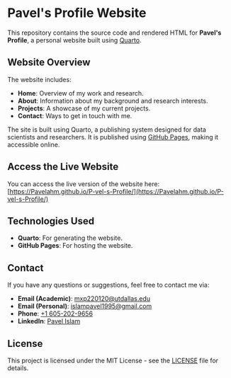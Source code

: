 # Pavel's Profile Website

This repository contains the source code and rendered HTML for **Pavel's Profile**, a personal website built using [Quarto](https://quarto.org/).

## Website Overview

The website includes:
- **Home**: Overview of my work and research.
- **About**: Information about my background and research interests.
- **Projects**: A showcase of my current projects.
- **Contact**: Ways to get in touch with me.

The site is built using Quarto, a publishing system designed for data scientists and researchers. It is published using [GitHub Pages](https://pages.github.com/), making it accessible online.

## Access the Live Website

You can access the live version of the website here:
[https://Pavelahm.github.io/P-vel-s-Profile/](https://Pavelahm.github.io/P-vel-s-Profile/)

## Technologies Used
- **Quarto**: For generating the website.
- **GitHub Pages**: For hosting the website.

## Contact

If you have any questions or suggestions, feel free to contact me via:

- **Email (Academic)**: [mxp220120@utdallas.edu](mailto:mxp220120@utdallas.edu)
- **Email (Personal)**: [islampavel1995@gmail.com](mailto:islampavel1995@gmail.com)
- **Phone**: [+1 605-202-9656](tel:+16052029656)
- **LinkedIn**: [Pavel Islam](https://www.linkedin.com/in/pavel-islam-024229246/)

## License

This project is licensed under the MIT License - see the [LICENSE](LICENSE) file for details.
